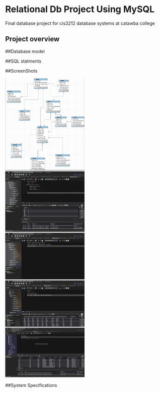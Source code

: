 # Relational Db Project Using MySQL
Final database project for cis3212 database systems at catawba college
## Project overview 

##Database model 

##SQL statments

##ScreenShots

<img src="ERD_Diagram.png" width=50% height=50%>
<img src="Example Of Subquery.png" width=50% height=50%>
<img src="Example Of View.png" width=50% height=50%>
<img src="Extra Left Join.png" width=50% height=50%>
<img src="Extra Right Join.png" width=50% height=50%>


##System Specifications
